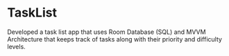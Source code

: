 # TaskList
Developed a task list app that uses Room Database (SQL) and MVVM Architecture that keeps track of tasks along with their priority and difficulty levels.
